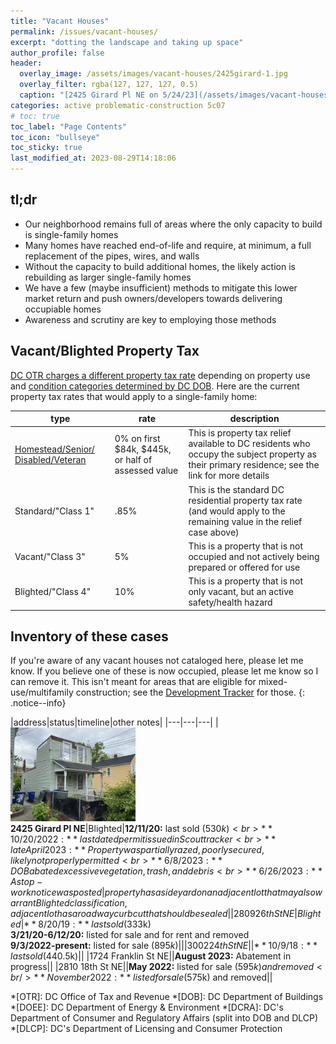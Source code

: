 ```yaml
---
title: "Vacant Houses"
permalink: /issues/vacant-houses/
excerpt: "dotting the landscape and taking up space"
author_profile: false
header:
  overlay_image: /assets/images/vacant-houses/2425girard-1.jpg
  overlay_filter: rgba(127, 127, 127, 0.5)
  caption: "[2425 Girard Pl NE on 5/24/23](/assets/images/vacant-houses/2425girard-1.jpg)"
categories: active problematic-construction 5c07
# toc: true
toc_label: "Page Contents"
toc_icon: "bullseye"
toc_sticky: true
last_modified_at: 2023-08-29T14:18:06
---
```

<meta name="format-detection" content="telephone=no"/>

## tl;dr
- Our neighborhood remains full of areas where the only capacity to build is single-family homes
- Many homes have reached end-of-life and require, at minimum, a full replacement of the pipes, wires, and walls
- Without the capacity to build additional homes, the likely action is rebuilding as larger single-family homes
- We have a few (maybe insufficient) methods to mitigate this lower market return and push owners/developers towards delivering occupiable homes
- Awareness and scrutiny are key to employing those methods

## Vacant/Blighted Property Tax
[DC OTR charges a different property tax rate](https://otr.cfo.dc.gov/page/real-property-tax-rates) depending on property use and [condition categories determined by DC DOB](https://dob.dc.gov/page/vacant-buildings). Here are the current property tax rates that would apply to a single-family home:

|type|rate|description|
|---|---|---|
|[Homestead/Senior/ Disabled/Veteran](https://otr.cfo.dc.gov/page/homesteadsenior-citizen-deduction)|0% on first $84k, $445k, or half of assessed value|This is property tax relief available to DC residents who occupy the subject property as their primary residence; see the link for more details|
|Standard/"Class 1"|.85%|This is the standard DC residential property tax rate (and would apply to the remaining value in the relief case above)|
|Vacant/"Class 3"|5%|This is a property that is not occupied and not actively being prepared or offered for use|
|Blighted/"Class 4"|10%|This is a property that is not only vacant, but an active safety/health hazard|

## Inventory of these cases
If you're aware of any vacant houses not cataloged here, please let me know. If you believe one of these is now occupied, please let me know so I can remove it. This isn't meant for areas that are eligible for mixed-use/multifamily construction; see the [Development Tracker](/development/) for those.
{: .notice--info}

|address|status|timeline|other notes|
|---|---|---|
|<img src="/assets/images/vacant-houses/2425girard-1.jpg" width="200px"/><br>**2425 Girard Pl NE**|Blighted|**12/11/20:** last sold ($530k)<br>**10/20/2022:** last dated permit issued in Scout tracker<br>**late April 2023:** Property was partially razed, poorly secured, likely not properly permitted<br>**6/8/2023:** DOB abated excessive vegetation, trash, and debris<br>**6/26/2023:** A stop-work notice was posted|property has a side yard on an adjacent lot that may also warrant Blighted classification, adjacent lot has a roadway curb cut that should be sealed|
|2809 26th St NE|Blighted|**8/20/19:** last sold ($333k)<br>**3/21/20-6/12/20:** listed for sale and for rent and removed<br>**9/3/2022-present:** listed for sale ($895k)||
|3002 24th St NE||**10/9/18:** last sold ($440.5k)||
|1724 Franklin St NE||**August 2023:** Abatement in progress||
|2810 18th St NE||**May 2022:** listed for sale ($595k) and removed<br/>**November 2022:** listed for sale ($575k) and removed||



*[OTR]: DC Office of Tax and Revenue
*[DOB]: DC Department of Buildings
*[DOEE]: DC Department of Energy & Environment
*[DCRA]: DC's Department of Consumer and Regulatory Affairs (split into DOB and DLCP)
*[DLCP]: DC's Department of Licensing and Consumer Protection

